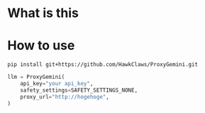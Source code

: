 # What is this

# How to use

`pip install git+https://github.com/HawkClaws/ProxyGemini.git`

```python
llm = ProxyGemini(
    api_key="your api_key",
    safety_settings=SAFETY_SETTINGS_NONE,
    proxy_url="http://hogehoge",
)
```

